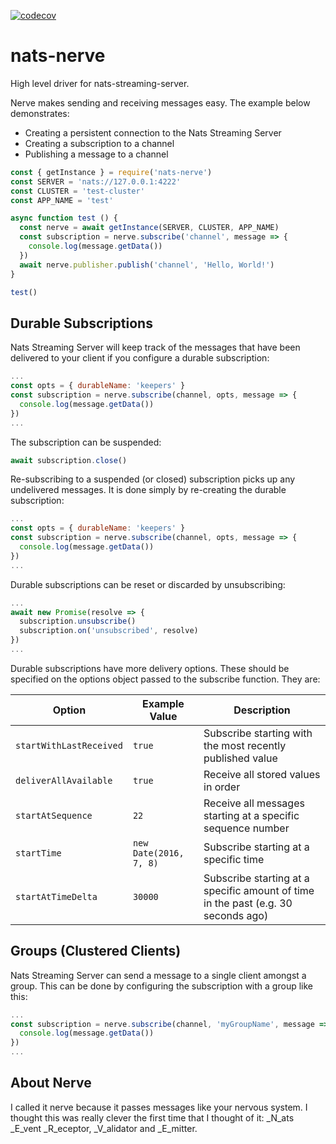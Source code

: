 [![codecov](https://codecov.io/gh/KualiCo/nats-nerve/branch/master/graph/badge.svg)](https://codecov.io/gh/KualiCo/nats-nerve)

# nats-nerve
High level driver for nats-streaming-server. 

Nerve makes sending and receiving messages easy. The example below demonstrates:
  * Creating a persistent connection to the Nats Streaming Server
  * Creating a subscription to a channel
  * Publishing a message to a channel
```js
const { getInstance } = require('nats-nerve')
const SERVER = 'nats://127.0.0.1:4222'
const CLUSTER = 'test-cluster'
const APP_NAME = 'test'

async function test () {
  const nerve = await getInstance(SERVER, CLUSTER, APP_NAME)
  const subscription = nerve.subscribe('channel', message => {
    console.log(message.getData())
  })
  await nerve.publisher.publish('channel', 'Hello, World!')
}

test()
```

## Durable Subscriptions
Nats Streaming Server will keep track of the messages that have been delivered
to your client if you configure a durable subscription:
```js
...
const opts = { durableName: 'keepers' }
const subscription = nerve.subscribe(channel, opts, message => {
  console.log(message.getData())
})
...
```

The subscription can be suspended:
```js
await subscription.close()
```

Re-subscribing to a suspended (or closed) subscription picks up any undelivered
messages. It is done simply by re-creating the durable subscription:
```js
...
const opts = { durableName: 'keepers' }
const subscription = nerve.subscribe(channel, opts, message => {
  console.log(message.getData())
})
...
```

Durable subscriptions can be reset or discarded by unsubscribing:
```js
...
await new Promise(resolve => {
  subscription.unsubscribe()
  subscription.on('unsubscribed', resolve)
})
...
```

Durable subscriptions have more delivery options. These should be specified on
the options object passed to the subscribe function. They are:

| Option  | Example Value | Description |
| ------- | ------------- | ----------- |
| `startWithLastReceived` | `true` | Subscribe starting with the most recently published value |
| `deliverAllAvailable` | `true` | Receive all stored values in order |
| `startAtSequence` | `22` | Receive all messages starting at a specific sequence number |
| `startTime` | `new Date(2016, 7, 8)` | Subscribe starting at a specific time |
| `startAtTimeDelta` | `30000` | Subscribe starting at a specific amount of time in the past (e.g. 30 seconds ago) |

## Groups (Clustered Clients)
Nats Streaming Server can send a message to a single client amongst a group.
This can be done by configuring the subscription with a group like this:
```js
...
const subscription = nerve.subscribe(channel, 'myGroupName', message => {
  console.log(message.getData())
})
...
```

## About Nerve
I called it nerve because it passes messages like your nervous system. I thought
this was really clever the first time that I thought of it: _N_ats _E_vent
_R_eceptor, _V_alidator and _E_mitter.
